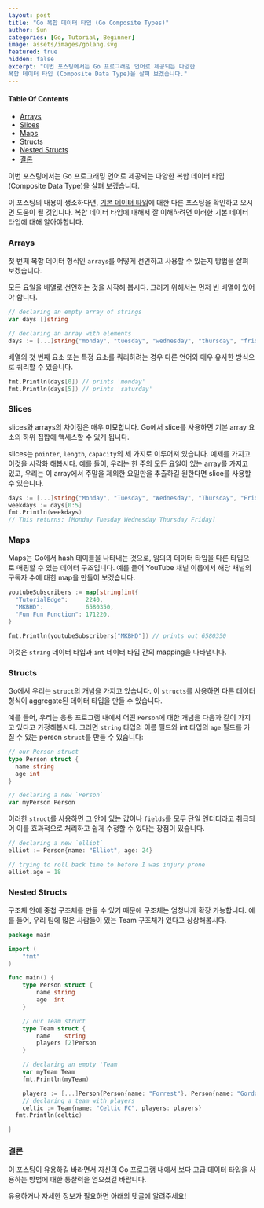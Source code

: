 ```yaml
---
layout: post
title: "Go 복합 데이터 타입 (Go Composite Types)"
author: Sun
categories: [Go, Tutorial, Beginner]
image: assets/images/golang.svg
featured: true
hidden: false
excerpt: "이번 포스팅에서는 Go 프로그래밍 언어로 제공되는 다양한 
복합 데이터 타입 (Composite Data Type)을 살펴 보겠습니다." 
---
```

<div class="toc">
  <h4>Table Of Contents</h4>
  <nav id="TableOfContents">
    <ul>
      <li>
        <a href="#arrays">Arrays</a>
      </li>
      <li>
        <a href="#slices">Slices</a>
      </li>
      <li>
        <a href="#maps">Maps</a>
      </li>
      <li>
        <a href="#structs">Structs</a>
      </li>
      <li>
        <a href="#nestedStructs">Nested Structs</a>
      </li>
      <li>
        <a href="#conclusion">결론</a>
      </li>
    </ul>
  </nav>
</div>

이번 포스팅에서는 Go 프로그래밍 언어로 제공되는 다양한 복합 데이터 타입 (Composite Data Type)을 살펴 보겠습니다.

이 포스팅의 내용이 생소하다면, [기본 데이터 타입](../Ch02-Go-Basic-Types-Tutorial)에 대한 다른 포스팅을 확인하고 오시면 도움이 될 것입니다. 
복합 데이터 타입에 대해서 잘 이해하려면 이러한 기본 데이터 타입에 대해 알아야합니다.

<h3 id="arrays">
  <a href="#arrays"></a>
  Arrays
</h3>

첫 번째 복합 데이터 형식인 `arrays`를 어떻게 선언하고 사용할 수 있는지 방법을 살펴 보겠습니다.

모든 요일을 배열로 선언하는 것을 시작해 봅시다. 그러기 위해서는 먼저 빈 배열이 있어야 합니다.

```go
// declaring an empty array of strings
var days []string

// declaring an array with elements
days := [...]string{"monday", "tuesday", "wednesday", "thursday", "friday", "saturday", "sunday"}
```

배열의 첫 번째 요소 또는 특정 요소를 쿼리하려는 경우 다른 언어와 매우 유사한 방식으로 쿼리할 수 있습니다.

```go
fmt.Println(days[0]) // prints 'monday'
fmt.Println(days[5]) // prints 'saturday'
```

<h3 id="slices">
  <a href="#slices"></a>
  Slices
</h3>
slices와 arrays의 차이점은 매우 미묘합니다. Go에서 slice를 사용하면 기본 array 요소의 하위 집합에 액세스할 수 있게 됩니다.

slices는 `pointer`, `length`, `capacity`의 세 가지로 이루어져 있습니다. 예제를 가지고 이것을 시각화 해봅시다. 
예를 들어, 우리는 한 주의 모든 요일이 있는 array를 가지고 있고, 우리는 이 array에서 주말을 제외한 요일만을 추출하길 원한다면 slice를 사용할 수 있습니다.

```go
days := [...]string{"Monday", "Tuesday", "Wednesday", "Thursday", "Friday", "Saturday", "Sunday"}
weekdays := days[0:5]
fmt.Println(weekdays)
// This returns: [Monday Tuesday Wednesday Thursday Friday]
```

<h3 id="maps">
  <a href="#maps"></a>
  Maps
</h3>

Maps는 Go에서 hash 테이블을 나타내는 것으로, 임의의 데이터 타입을 다른 타입으로 매핑할 수 있는 데이터 구조입니다. 
예를 들어 YouTube 채널 이름에서 해당 채널의 구독자 수에 대한 map을 만들어 보겠습니다.

```go
youtubeSubscribers := map[string]int{
  "TutorialEdge":     2240,
  "MKBHD":            6580350,
  "Fun Fun Function": 171220,
}

fmt.Println(youtubeSubscribers["MKBHD"]) // prints out 6580350
```

이것은 `string` 데이터 타입과 `int` 데이터 타입 간의 mapping을 나타냅니다.

<h3 id="structs">
  <a href="#structs"></a>
  Structs
</h3>

Go에서 우리는 `struct`의 개념을 가지고 있습니다. 이 `structs`를 사용하면 다른 데이터 형식이 aggregate된 데이터 타입을 만들 수 있습니다.

예를 들어, 우리는 응용 프로그램 내에서 어떤 `Person`에 대한 개념을 다음과 같이 가지고 있다고 가정해봅시다. 
그러면 `string` 타입의 이름 필드와 int 타입의 `age` 필드를 가질 수 있는 person `struct`를 만들 수 있습니다:

```go
// our Person struct
type Person struct {
  name string
  age int
}

// declaring a new `Person`
var myPerson Person
```
이러한 `struct`를 사용하면 그 안에 있는 값이나 `fields`를 모두 단일 엔터티라고 취급되어 이를 효과적으로 처리하고 쉽게 수정할 수 있다는 장점이 있습니다.

```go
// declaring a new `elliot`
elliot := Person{name: "Elliot", age: 24}

// trying to roll back time to before I was injury prone
elliot.age = 18
```

<h3 id="nestedStructs">
  <a href="#nestedStructs"></a>
  Nested Structs
</h3>

구조체 안에 중첩 구조체를 만들 수 있기 때문에 구조체는 엄청나게 확장 가능합니다. 
예를 들어, 우리 팀에 많은 사람들이 있는 Team 구조체가 있다고 상상해봅시다.

```go
package main

import (
    "fmt"
)

func main() {
    type Person struct {
        name string
        age  int
    }

    // our Team struct
    type Team struct {
        name    string
        players [2]Person
    }

    // declaring an empty 'Team'
    var myTeam Team
    fmt.Println(myTeam)

    players := [...]Person{Person{name: "Forrest"}, Person{name: "Gordon"}}
    // declaring a team with players
    celtic := Team{name: "Celtic FC", players: players}
  fmt.Println(celtic)

}
```

<h3 id="conclusion">
  <a href="#conclusion"></a>
  결론
</h3>

이 포스팅이 유용하길 바라면서 자신의 Go 프로그램 내에서 보다 고급 데이터 타입을 사용하는 방법에 대한 통찰력을 얻으셨길 바랍니다.

유용하거나 자세한 정보가 필요하면 아래의 댓글에 알려주세요!